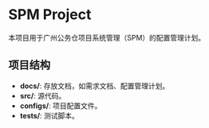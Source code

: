 # SPM Project
本项目用于广州公务仓项目系统管理（SPM）的配置管理计划。

## 项目结构
- **docs/**: 存放文档，如需求文档、配置管理计划。
- **src/**: 源代码。
- **configs/**: 项目配置文件。
- **tests/**: 测试脚本。
